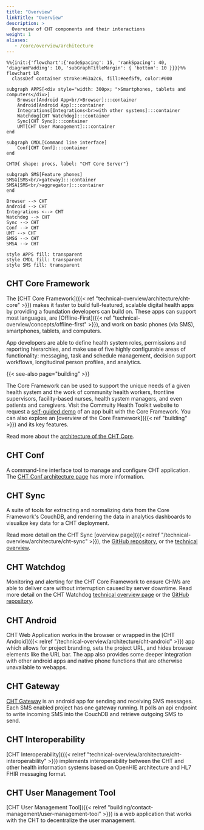 ```yaml
---
title: "Overview"
linkTitle: "Overview"
description: >
  Overview of CHT components and their interactions
weight: 1
aliases:
   - /core/overview/architecture
---
```


```mermaid
%%{init:{'flowchart':{'nodeSpacing': 15, 'rankSpacing': 40, 'diagramPadding': 10, 'subGraphTitleMargin': { 'bottom': 10 }}}}%%
flowchart LR
  classDef container stroke:#63a2c6, fill:#eef5f9, color:#000
  
subgraph APPS[<div style="width: 300px; ">Smartphones, tablets and computers</div>]
    Browser[Android App<br/>Browser]:::container
    Android[Android App]:::container
    Integrations[Integrations<br>with other systems]:::container
    Watchdog[CHT Watchdog]:::container
    Sync[CHT Sync]:::container
    UMT[CHT User Management]:::container
end

subgraph CMDL[Command line interface]
    Conf[CHT Conf]:::container
end

CHT@{ shape: procs, label: "CHT Core Server"}

subgraph SMS[Feature phones]
SMSG[SMS<br/>gateway]:::container
SMSA[SMS<br/>aggregator]:::container
end

Browser --> CHT
Android --> CHT
Integrations <--> CHT
Watchdog --> CHT
Sync --> CHT
Conf --> CHT
UMT --> CHT
SMSG --> CHT
SMSA --> CHT

style APPS fill: transparent
style CMDL fill: transparent
style SMS fill: transparent
```

## CHT Core Framework

The [CHT Core Framework]({{< ref "technical-overview/architecture/cht-core" >}}) makes it faster to build full-featured, scalable digital health apps by providing a foundation developers can build on. These apps can support most languages, are [Offline-First]({{< ref "technical-overview/concepts/offline-first" >}}), and work on basic phones (via SMS), smartphones, tablets, and computers.

App developers are able to define health system roles, permissions and reporting hierarchies, and make use of five highly configurable areas of functionality: messaging, task and schedule management, decision support workflows, longitudinal person profiles, and analytics.

{{< see-also page="building" >}}

The Core Framework can be used to support the unique needs of a given health system and the work of community health workers, frontline supervisors, facility-based nurses, health system managers, and even patients and caregivers. Visit the Commuity Health Toolkit website to request a [self-guided demo](https://communityhealthtoolkit.org/contact) of an app built with the Core Framework. You can also explore an [overview of the Core Framework]({{< ref "building" >}}) and its key features.

Read more about the [architecture of the CHT Core](/technical-overview/architecture/cht-core).

## CHT Conf

A command-line interface tool to manage and configure CHT application. The 
[CHT Conf architecture page](/technical-overview/architecture/cht-conf) has more information.

## CHT Sync

A suite of tools for extracting and normalizing data from the Core Framework's CouchDB, and rendering the data in analytics dashboards to visualize key data for a CHT deployment.

Read more detail on the CHT Sync [overview page]({{< relref "/technical-overview/architecture/cht-sync" >}}),  the [GitHub repository](https://github.com/medic/cht-sync), or the [technical overview](/technical-overview/architecture/cht-sync).

## CHT Watchdog

Monitoring and alerting for the CHT Core Framework to ensure CHWs are able to deliver care without interruption caused by server downtime.  Read more detail on the CHT Watchdog [technical overview page](/technical-overview/architecture/cht-watchdog) or the [GitHub repository](https://github.com/medic/cht-watchdog).

## CHT Android

CHT Web Application works in the browser or wrapped in the [CHT Android]({{< relref "/technical-overview/architecture/cht-android" >}}) app which allows for project branding, sets the project URL, and hides browser elements like the URL bar. The app also provides some deeper integration with other android apps and native phone functions that are otherwise unavailable to webapps.

## CHT Gateway

[CHT Gateway](https://github.com/medic/cht-gateway) is an android app for sending and receiving SMS messages. Each SMS enabled project has one gateway running. It polls an api endpoint to write incoming SMS into the CouchDB and retrieve outgoing SMS to send.

## CHT Interoperability

[CHT Interoperability]({{< relref "technical-overview/architecture/cht-interoperability" >}}) implements interoperability between the CHT and other health information systems based on OpenHIE architecture and HL7 FHIR messaging format.

## CHT User Management Tool

[CHT User Management Tool]({{< relref "building/contact-management/user-management-tool" >}}) is a web application that works with the CHT to decentralize the user management. 
